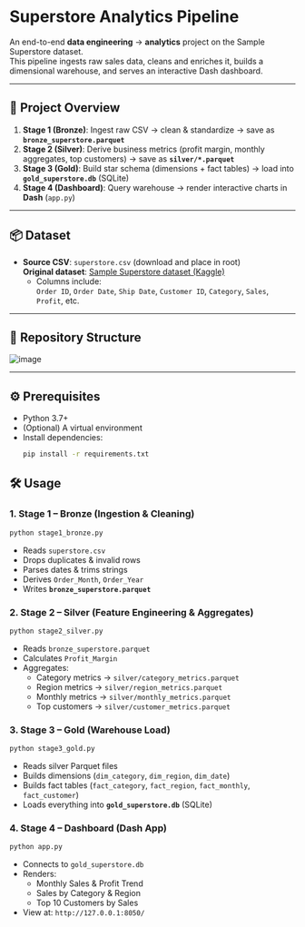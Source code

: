 # Superstore Analytics Pipeline

An end-to-end **data engineering** → **analytics** project on the Sample Superstore dataset.  
This pipeline ingests raw sales data, cleans and enriches it, builds a dimensional warehouse, and serves an interactive Dash dashboard.

---

## 🚀 Project Overview

1. **Stage 1 (Bronze)**: Ingest raw CSV → clean & standardize → save as **`bronze_superstore.parquet`**  
2. **Stage 2 (Silver)**: Derive business metrics (profit margin, monthly aggregates, top customers) → save as **`silver/*.parquet`**  
3. **Stage 3 (Gold)**: Build star schema (dimensions + fact tables) → load into **`gold_superstore.db`** (SQLite)  
4. **Stage 4 (Dashboard)**: Query warehouse → render interactive charts in **Dash** (`app.py`)

---

## 📦 Dataset

- **Source CSV**: `superstore.csv` (download and place in root)  
**Original dataset**: [Sample Superstore dataset (Kaggle)](https://www.kaggle.com/datasets/vivek468/superstore-dataset-final)  
  - Columns include:  
    `Order ID`, `Order Date`, `Ship Date`, `Customer ID`, `Category`, `Sales`, `Profit`, etc.

---

## 📁 Repository Structure

![image](https://github.com/user-attachments/assets/7f1475f6-e04e-4c96-a403-dadf0766cfcd)


---

## ⚙️ Prerequisites

- Python 3.7+  
- (Optional) A virtual environment  
- Install dependencies:
  ```bash
  pip install -r requirements.txt

## 🛠️ Usage

### 1. Stage 1 – Bronze (Ingestion & Cleaning)
```bash
python stage1_bronze.py
```
- Reads `superstore.csv`  
- Drops duplicates & invalid rows  
- Parses dates & trims strings  
- Derives `Order_Month`, `Order_Year`  
- Writes **`bronze_superstore.parquet`**

### 2. Stage 2 – Silver (Feature Engineering & Aggregates)
```bash
python stage2_silver.py
```
- Reads `bronze_superstore.parquet`  
- Calculates `Profit_Margin`  
- Aggregates:
  - Category metrics → `silver/category_metrics.parquet`  
  - Region metrics   → `silver/region_metrics.parquet`  
  - Monthly metrics  → `silver/monthly_metrics.parquet`  
  - Top customers    → `silver/customer_metrics.parquet`

### 3. Stage 3 – Gold (Warehouse Load)
```bash
python stage3_gold.py
```
- Reads silver Parquet files  
- Builds dimensions (`dim_category`, `dim_region`, `dim_date`)  
- Builds fact tables (`fact_category`, `fact_region`, `fact_monthly`, `fact_customer`)  
- Loads everything into **`gold_superstore.db`** (SQLite)

### 4. Stage 4 – Dashboard (Dash App)
```bash
python app.py
```
- Connects to `gold_superstore.db`  
- Renders:
  - Monthly Sales & Profit Trend  
  - Sales by Category & Region  
  - Top 10 Customers by Sales  
- View at: `http://127.0.0.1:8050/`

